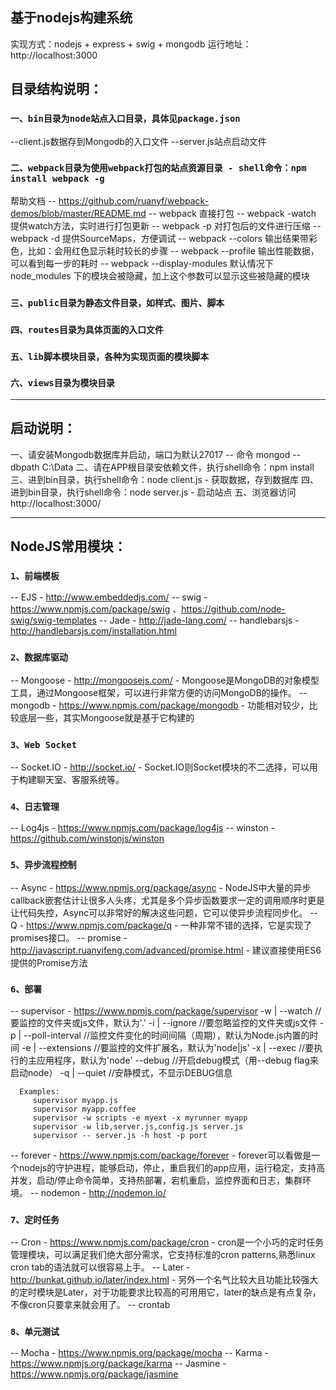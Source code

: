 ## 基于nodejs构建系统
实现方式：nodejs + express + swig + mongodb
运行地址：http://localhost:3000

## 目录结构说明：
### `一、bin目录为node站点入口目录，具体见package.json`
   --client.js数据存到Mongodb的入口文件
   --server.js站点启动文件

### `二、webpack目录为使用webpack打包的站点资源目录 - shell命令：npm install webpack -g`
   帮助文档 -- https://github.com/ruanyf/webpack-demos/blob/master/README.md
   -- webpack 直接打包
   -- webpack -watch 提供watch方法，实时进行打包更新
   -- webpack -p 对打包后的文件进行压缩
   -- webpack -d 提供SourceMaps，方便调试
   -- webpack --colors 输出结果带彩色，比如：会用红色显示耗时较长的步骤
   -- webpack --profile 输出性能数据，可以看到每一步的耗时
   -- webpack --display-modules 默认情况下 node_modules 下的模块会被隐藏，加上这个参数可以显示这些被隐藏的模块

### `三、public目录为静态文件目录，如样式、图片、脚本`

### `四、routes目录为具体页面的入口文件`

### `五、lib脚本模块目录，各种为实现页面的模块脚本`

### `六、views目录为模块目录`

-------------------------------------------------------------------

## 启动说明：
一、请安装Mongodb数据库并启动，端口为默认27017 -- 命令 mongod --dbpath C:\Data
二、请在APP根目录安依赖文件，执行shell命令：npm install
三、进到bin目录，执行shell命令：node client.js - 获取数据，存到数据库
四、进到bin目录，执行shell命令：node server.js - 启动站点
五、浏览器访问http://localhost:3000/

-------------------------------------------------------------------

## NodeJS常用模块：

### `1、前端模板`
   -- EJS  - http://www.embeddedjs.com/
   -- swig - https://www.npmjs.com/package/swig 、https://github.com/node-swig/swig-templates
   -- Jade - http://jade-lang.com/
   -- handlebarsjs - http://handlebarsjs.com/installation.html

### `2、数据库驱动`
   -- Mongoose - http://mongoosejs.com/
               - Mongoose是MongoDB的对象模型工具，通过Mongoose框架，可以进行非常方便的访问MongoDB的操作。
   -- mongodb  - https://www.npmjs.com/package/mongodb
               - 功能相对较少，比较底层一些，其实Mongoose就是基于它构建的

### `3、Web Socket`
   -- Socket.IO  - http://socket.io/
                 - Socket.IO则Socket模块的不二选择，可以用于构建聊天室、客服系统等。

### `4、日志管理 `
   -- Log4js  - https://www.npmjs.com/package/log4js
   -- winston - https://github.com/winstonjs/winston

### `5、异步流程控制`
   -- Async    - https://www.npmjs.org/package/async
               - NodeJS中大量的异步callback嵌套估计让很多人头疼，尤其是多个异步函数要求一定的调用顺序时更是让代码失控，Async可以非常好的解决这些问题，它可以使异步流程同步化。
   -- Q        - https://www.npmjs.com/package/q
               - 一种非常不错的选择，它是实现了promises接口。
   -- promise  - http://javascript.ruanyifeng.com/advanced/promise.html
               - 建议直接使用ES6提供的Promise方法
  
### `6、部署`
   -- supervisor - https://www.npmjs.com/package/supervisor
      -w | --watch          //要监控的文件夹或js文件，默认为'.'
      -i | --ignore         //要忽略监控的文件夹或js文件
      -p | --poll-interval  //监控文件变化的时间间隔（周期），默认为Node.js内置的时间
      -e | --extensions     //要监控的文件扩展名，默认为'node|js'
      -x | --exec           //要执行的主应用程序，默认为'node'
      --debug               //开启debug模式（用--debug flag来启动node）
      -q | --quiet          //安静模式，不显示DEBUG信息

      Examples:
         supervisor myapp.js
         supervisor myapp.coffee
         supervisor -w scripts -e myext -x myrunner myapp
         supervisor -w lib,server.js,config.js server.js
         supervisor -- server.js -h host -p port

   -- forever    - https://www.npmjs.com/package/forever
                 - forever可以看做是一个nodejs的守护进程，能够启动，停止，重启我们的app应用，运行稳定，支持高并发，启动/停止命令简单，支持热部署，宕机重启，监控界面和日志，集群环境。
   -- nodemon    - http://nodemon.io/

### `7、定时任务`
   -- Cron  - https://www.npmjs.com/package/cron
            - cron是一个小巧的定时任务管理模块，可以满足我们绝大部分需求，它支持标准的cron patterns,熟悉linux cron tab的语法就可以很容易上手。
   -- Later - http://bunkat.github.io/later/index.html
            - 另外一个名气比较大且功能比较强大的定时模块是Later，对于功能要求比较高的可用用它，later的缺点是有点复杂，不像cron只要拿来就会用了。
   -- crontab

### `8、单元测试`
   -- Mocha   - https://www.npmjs.org/package/mocha
   -- Karma   - https://www.npmjs.org/package/karma
   -- Jasmine - https://www.npmjs.org/package/jasmine